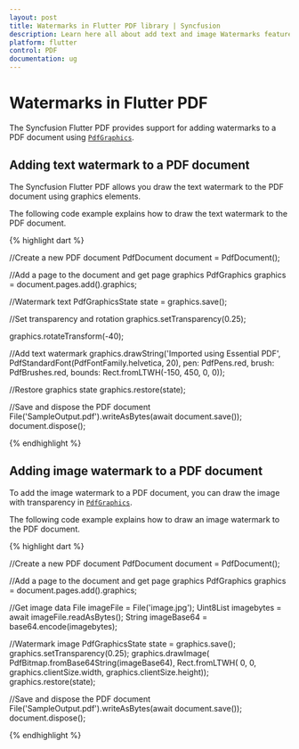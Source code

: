 ```yaml
---
layout: post
title: Watermarks in Flutter PDF library | Syncfusion
description: Learn here all about add text and image Watermarks feature of Syncfusion Flutter PDF non-UI library and more.
platform: flutter
control: PDF
documentation: ug
---
```


# Watermarks in Flutter PDF

The Syncfusion Flutter PDF provides support for adding watermarks to a PDF document using [`PdfGraphics`](https://pub.dev/documentation/syncfusion_flutter_pdf/latest/pdf/PdfGraphics-class.html).

## Adding text watermark to a PDF document

The Syncfusion Flutter PDF allows you draw the text watermark to the PDF document using graphics elements.

The following code example explains how to draw the text watermark to the PDF document.

{% highlight dart %}

//Create a new PDF document
PdfDocument document = PdfDocument();

//Add a page to the document and get page graphics
PdfGraphics graphics = document.pages.add().graphics;

//Watermark text
PdfGraphicsState state = graphics.save();

//Set transparency and rotation 
graphics.setTransparency(0.25);

graphics.rotateTransform(-40);

//Add text watermark 
graphics.drawString('Imported using Essential PDF',
    PdfStandardFont(PdfFontFamily.helvetica, 20),
    pen: PdfPens.red,
    brush: PdfBrushes.red,
    bounds: Rect.fromLTWH(-150, 450, 0, 0));

//Restore graphics state
graphics.restore(state);

//Save and dispose the PDF document
File('SampleOutput.pdf').writeAsBytes(await document.save());
document.dispose();

{% endhighlight %}

## Adding image watermark to a PDF document

To add the image watermark to a PDF document, you can draw the image with transparency in [`PdfGraphics`](https://pub.dev/documentation/syncfusion_flutter_pdf/latest/pdf/PdfGraphics-class.html).

The following code example explains how to draw an image watermark to the PDF document.

{% highlight dart %}

//Create a new PDF document
PdfDocument document = PdfDocument();

//Add a page to the document and get page graphics
PdfGraphics graphics = document.pages.add().graphics;

//Get image data
File imageFile = File('image.jpg'); 
Uint8List imagebytes = await imageFile.readAsBytes();
String imageBase64 = base64.encode(imagebytes);

//Watermark image
PdfGraphicsState state = graphics.save();
graphics.setTransparency(0.25);
graphics.drawImage(
    PdfBitmap.fromBase64String(imageBase64),
    Rect.fromLTWH(
        0, 0, graphics.clientSize.width, graphics.clientSize.height));
graphics.restore(state);

//Save and dispose the PDF document
File('SampleOutput.pdf').writeAsBytes(await document.save());
document.dispose();

{% endhighlight %}
